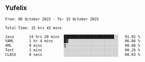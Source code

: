 ## Yufelix

<!--START_SECTION:waka-->

```txt
From: 08 October 2025 - To: 15 October 2025

Total Time: 15 hrs 45 mins

Java       14 hrs 28 mins  ███████████████████████░░   91.92 %
YAML       1 hr 4 mins     █▓░░░░░░░░░░░░░░░░░░░░░░░   06.86 %
XML        8 mins          ▒░░░░░░░░░░░░░░░░░░░░░░░░   00.88 %
Text       2 mins          ░░░░░░░░░░░░░░░░░░░░░░░░░   00.26 %
CLASS      0 secs          ░░░░░░░░░░░░░░░░░░░░░░░░░   00.03 %
```

<!--END_SECTION:waka-->

